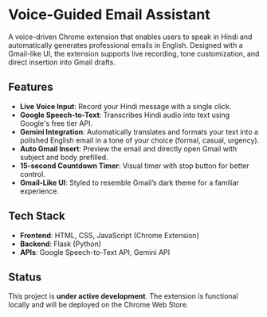 # Voice-Guided Email Assistant 

A voice-driven Chrome extension that enables users to speak in Hindi and automatically generates professional emails in English. Designed with a Gmail-like UI, the extension supports live recording, tone customization, and direct insertion into Gmail drafts.

##  Features

-  **Live Voice Input**: Record your Hindi message with a single click.
-  **Google Speech-to-Text**: Transcribes Hindi audio into text using Google's free tier API.
-  **Gemini Integration**: Automatically translates and formats your text into a polished English email in a tone of your choice (formal, casual, urgency).
-  **Auto Gmail Insert**: Preview the email and directly open Gmail with subject and body prefilled.
-  **15-second Countdown Timer**: Visual timer with stop button for better control.
-  **Gmail-Like UI**: Styled to resemble Gmail’s dark theme for a familiar experience.

##  Tech Stack

- **Frontend**: HTML, CSS, JavaScript (Chrome Extension)
- **Backend**: Flask (Python)
- **APIs**: Google Speech-to-Text API, Gemini API

##  Status

 This project is **under active development**. The extension is functional locally and will be deployed on the Chrome Web Store.
